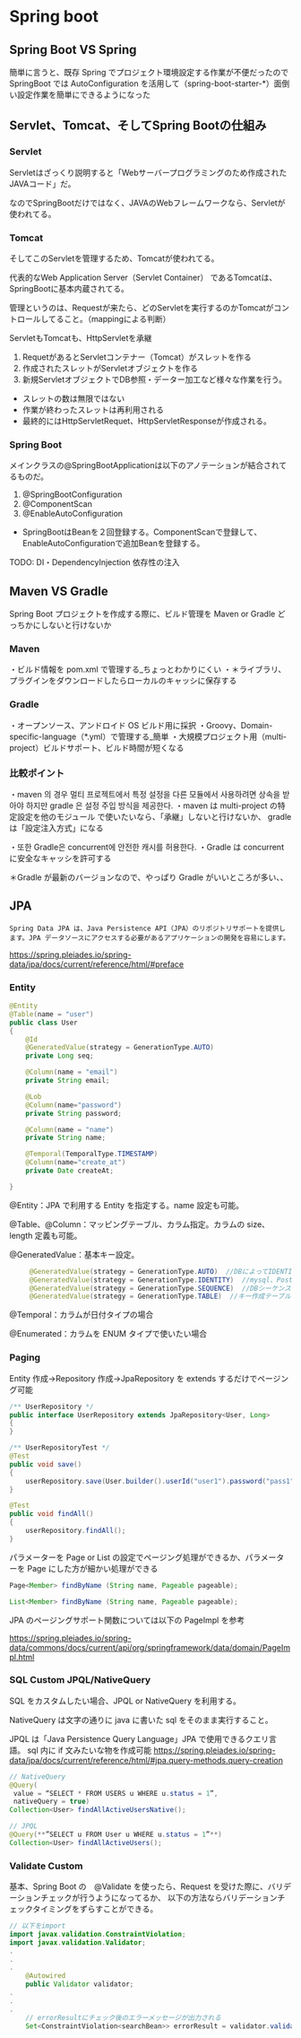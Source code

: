 # Spring boot

## Spring Boot VS Spring

簡単に言うと、既存 Spring でプロジェクト環境設定する作業が不便だったので
SpringBoot では AutoConfiguration を活用して（spring-boot-starter-\*）面倒い設定作業を簡単にできるようになった

## Servlet、Tomcat、そしてSpring Bootの仕組み

### Servlet
Servletはざっくり説明すると「Webサーバープログラミングのため作成されたJAVAコード」だ。

なのでSpringBootだけではなく、JAVAのWebフレームワークなら、Servletが使われてる。

### Tomcat
そしてこのServletを管理するため、Tomcatが使われてる。

代表的なWeb Application Server（Servlet Container） であるTomcatは、SpringBootに基本内蔵されてる。

管理というのは、Requestが来たら、どのServletを実行するのかTomcatがコントロールしてること。（mappingによる判断）

ServletもTomcatも、HttpServletを承継
1. RequetがあるとServletコンテナー（Tomcat）がスレットを作る
1. 作成されたスレットがServletオブジェクトを作る
1. 新規ServletオブジェクトでDB参照・データー加工など様々な作業を行う。

- スレットの数は無限ではない
- 作業が終わったスレットは再利用される
- 最終的にはHttpServletRequet、HttpServletResponseが作成される。


### Spring Boot
メインクラスの@SpringBootApplicationは以下のアノテーションが結合されてるものだ。
1. @SpringBootConfiguration
1. @ComponentScan
1. @EnableAutoConfiguration

- SpringBootはBeanを２回登録する。ComponentScanで登録して、EnableAutoConfigurationで追加Beanを登録する。

TODO: DI・DependencyInjection 依存性の注入

## Maven VS Gradle

Spring Boot プロジェクトを作成する際に、ビルド管理を Maven or Gradle どっちかにしないと行けないか

### Maven

・ビルド情報を pom.xml で管理する\_ちょっとわかりにくい
・＊ライブラリ、プラグインをダウンロードしたらローカルのキャッシに保存する

### Gradle

・オープンソース、アンドロイド OS ビルド用に採択
・Groovy、Domain-specific-language（\*.yml）で管理する\_簡単
・大規模プロジェクト用（multi-project）ビルドサポート、ビルド時間が短くなる

### 比較ポイント

・maven 의 경우 멀티 프로젝트에서 특정 설정을 다른 모듈에서 사용하려면 상속을 받아야 하지만 gradle 은 설정 주입 방식을 제공한다.
・maven は multi-project の特定設定を他のモジュール で使いたいなら、「承継」しないと行けないか、
gradle は「設定注入方式」になる

・또한 Gradle은 concurrent에 안전한 캐시를 허용한다.
・Gradle は concurrent に安全なキャッシを許可する

＊Gradle が最新のバージョンなので、やっぱり Gradle がいいところが多い、、

## JPA

```
Spring Data JPA は、Java Persistence API（JPA）のリポジトリサポートを提供します。JPA データソースにアクセスする必要があるアプリケーションの開発を容易にします。
```

https://spring.pleiades.io/spring-data/jpa/docs/current/reference/html/#preface

### Entity

```Java
@Entity
@Table(name = "user")
public class User
{
    @Id
    @GeneratedValue(strategy = GenerationType.AUTO)
    private Long seq;

    @Column(name = "email")
    private String email;

    @Lob
    @Column(name="password")
    private String password;

    @Column(name = "name")
    private String name;

    @Temporal(TemporalType.TIMESTAMP)
    @Column(name="create_at")
    private Date createAt;

}
```

@Entity：JPA で利用する Entity を指定する。name 設定も可能。

@Table、@Column：マッピングテーブル、カラム指定。カラムの size、length 定義も可能。

@GeneratedValue：基本キー設定。

```Java
     @GeneratedValue(strategy = GenerationType.AUTO)  //DBによってIDENTITY、SEQUENCE、TABLEの中で自動選択
     @GeneratedValue(strategy = GenerationType.IDENTITY)  //mysql、PostgresSQL、SQL Server、DB2なら利用可能
     @GeneratedValue(strategy = GenerationType.SEQUENCE)  //DBシーケンス、PostgresSQL、DB2、H2なら利用可能
     @GeneratedValue(strategy = GenerationType.TABLE)  //キー作成テーブル可能
```

@Temporal：カラムが日付タイプの場合

@Enumerated：カラムを ENUM タイプで使いたい場合

### Paging

Entity 作成->Repository 作成->JpaRepository を extends するだけでページング可能

```Java
/** UserRepository */
public interface UserRepository extends JpaRepository<User, Long>
{
}

/** UserRepositoryTest */
@Test
public void save()
{
	userRepository.save(User.builder().userId("user1").password("pass1").build());
}

@Test
public void findAll()
{
	userRepository.findAll();
}
```

パラメーターを Page or List の設定でページング処理ができるか、パラメーターを Page にした方が細かい処理ができる

```Java
Page<Member> findByName (String name, Pageable pageable);

List<Member> findByName (String name, Pageable pageable);
```

JPA のページングサポート関数については以下の PageImpl を参考

https://spring.pleiades.io/spring-data/commons/docs/current/api/org/springframework/data/domain/PageImpl.html

### SQL Custom JPQL/NativeQuery

SQL をカスタムしたい場合、JPQL or NativeQuery を利用する。

NativeQuery は文字の通りに java に書いた sql をそのまま実行すること。

JPQL は「Java Persistence Query Language」JPA で使用できるクエリ言語。
sql 内に if 文みたいな物を作成可能
https://spring.pleiades.io/spring-data/jpa/docs/current/reference/html/#jpa.query-methods.query-creation

```Java
// NativeQuery
@Query(
 value = “SELECT * FROM USERS u WHERE u.status = 1”,
 nativeQuery = true)
Collection<User> findAllActiveUsersNative();

// JPQL
@Query(**”SELECT u FROM User u WHERE u.status = 1”**)
Collection<User> findAllActiveUsers();

```

### Validate Custom

基本、Spring Boot の　@Validate を使ったら、Request を受けた際に、バリデーションチェックが行うようになってるか、
以下の方法ならバリデーションチェックタイミングをずらすことができる。

```java
// 以下をimport
import javax.validation.ConstraintViolation;
import javax.validation.Validator;
.
.
.
    @Autowired
    public Validator validator;
.
.
.
    // errorResultにチェック後のエラーメッセージが出力される
    Set<ConstraintViolation<searchBean>> errorResult = validator.validate(searchBean);

```
